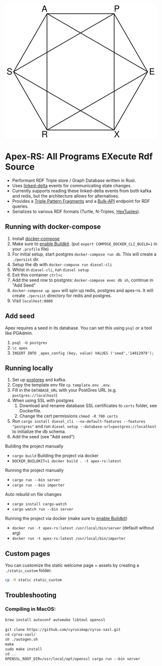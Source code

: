 ![Apex-RS Logo](./static/logo_title.svg)

# Apex-RS: All Programs EXecute Rdf Source

- Performant RDF Triple store / Graph Database written in Rust.
- Uses [linked-delta](https://github.com/ontola/linked-delta) events for communicating state changes.
- Currently supports reading these linked-delta events from both kafka and redis, but the architecture allows for alternatives.
- Provides a [Triple Pattern Fragments](https://linkeddatafragments.org/specification/triple-pattern-fragments/) and a [Bulk-API](https://github.com/ontola/bulk-api) endpoint for RDF queries.
- Serializes to various RDF formats (Turtle, N-Triples, [HexTuples](https://github.com/ontola/hextuples)).

## Running with docker-compose

1. Install [docker-compose](https://docs.docker.com/compose/install/)
1. Make sure to [enable Buildkit](https://www.docker.com/blog/faster-builds-in-compose-thanks-to-buildkit-support/). (put `export COMPOSE_DOCKER_CLI_BUILD=1` in your `.profile` file)
1. For initial setup, start postgres `docker-compose run db`. This will create a `./persist` dir.
1. Setup the db with `docker-compose run diesel-cli`
1. Whilst in `diesel-cli`, run `diesel setup`
1. Exit this container `ctrl+c`
1. Add the seed row to postgres: `docker-compose exec db sh`, continue in "Add Seed"
1. `docker-compose up apex` will spin up redis, postgres and apex-rs. It will create `./persist` directory for redis and postgres.
1. Visit `localhost:8080`

## Add seed

Apex requires a seed in its database.
You can set this using `psql` or a tool like PGAdmin.

1. `psql -U postgres`
1. `\c apex`
1. `INSERT INTO _apex_config (key, value) VALUES ('seed','14012979');`

## Running locally

1. Set up [postgres](https://www.postgresql.org/docs/current/tutorial-install.html) and kafka.
1. Copy the template env file `cp template.env .env`.
1. Fill in the `DATABASE_URL` with your PostGres URL (e.g. `postgres://localhost`)
1. When using SSL with postgres
    1. Download and rename database SSL certificates to `certs` folder, see Dockerfile.
    1. Change the cert permissions `chmod -R 700 certs`
1. Run `cargo install diesel_cli --no-default-features --features "postgres"` and run `diesel setup --database-url=postgres://localhost` to initialize the db schema.
1. Add the seed (see "Add seed")

Building the project manually
- `cargo build`
Building the project via docker
- `DOCKER_BUILDKIT=1 docker build . -t apex-rs:latest`

Running the project manually
- `cargo run --bin server`
- `cargo run --bin importer`

Auto rebuild on file changes
- `cargo install cargo-watch`
- `cargo watch run --bin server`

Running the project via docker (make sure to [enable Buildkit](https://www.docker.com/blog/faster-builds-in-compose-thanks-to-buildkit-support/))
- `docker run -t apex-rs:latest /usr/local/bin/server` (default without arg)
- `docker run -t apex-rs:latest /usr/local/bin/importer`

## Custom pages

You can customize the static welcome page + assets by creating a `./static_custom` folder.

```sh
cp -R static static_custom
```

## Troubleshooting

### Compiling in MacOS:

```
brew install autoconf automake libtool openssl

git clone https://github.com/cyrusimap/cyrus-sasl.git
cd cyrus-sasl/
sh ./autogen.sh
make
sudo make install
cd ..
OPENSSL_ROOT_DIR=/usr/local/opt/openssl cargo run --bin server
```
